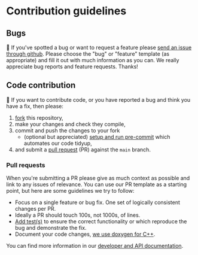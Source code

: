 # Contribution guidelines

## Bugs

🐛 If you've spotted a bug or want to request a feature please [send an issue through github](https://github.com/UCL/TDMS/issues/new/choose).
Please choose the "bug" or "feature" template (as appropriate) and fill it out with much information as you can.
We really appreciate bug reports and feature requests.
Thanks!

## Code contribution

🚀 If you want to contribute code, or you have reported a bug and think you have a fix, then please:

1. [fork](https://docs.github.com/en/get-started/quickstart/fork-a-repo)
this repository,
2. make your changes and check they compile,
3. commit and push the changes to your fork
   + (optional but appreciated) [setup and run pre-commit](https://github-pages.ucl.ac.uk/TDMS/md_doc_developers.html#pre-commit) which automates our code tidyup,
4. and submit a [pull request](https://docs.github.com/en/pull-requests/collaborating-with-pull-requests/proposing-changes-to-your-work-with-pull-requests/creating-a-pull-request) (PR) against the `main` branch.

### Pull requests

When you're submitting a PR please give as much context as possible and link to any issues of relevance.
You can use our PR template as a starting point, but here are some guidelines we try to follow:

- Focus on a single feature or bug fix. One set of logically consistent changes per PR.
- Ideally a PR should touch 100s, not 1000s, of lines.
- [Add test(s)](https://github-pages.ucl.ac.uk/TDMS/md_doc_developers.html#testing) to ensure the correct functionality or which reproduce the bug and demonstrate the fix.
- Document your code changes, [we use doxygen for C++](https://github-pages.ucl.ac.uk/TDMS/md_doc_developers.html#code-style-and-doxygen).

You can find more information in our [developer and API documentation](https://github-pages.ucl.ac.uk/TDMS/md_doc_developers.html).
